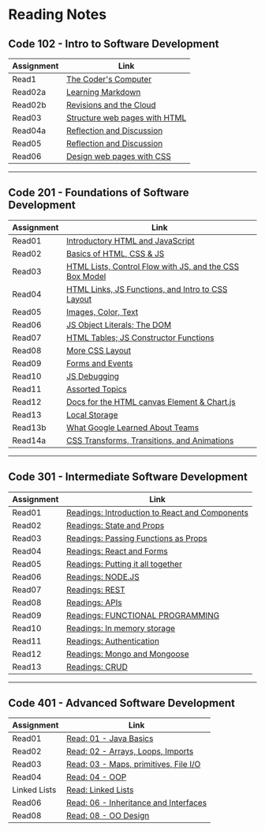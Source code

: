 # Reading Notes


## Code 102 - Intro to Software Development

| Assignment  | Link                                           |
| ----------- | -----------------------------------------------|
| Read1       | [The Coder's Computer](102/read1.md)           |
| Read02a     | [Learning Markdown](102/read02a.md)            |
| Read02b     | [Revisions and the Cloud](102/read02b.md)      |
| Read03      | [Structure web pages with HTML](102/read03.md) |
| Read04a     | [Reflection and Discussion](102/read04a.md)    |
| Read05      | [Reflection and Discussion](102/read05.md)     |
| Read06      | [ Design web pages with CSS](102/read06.md)    |

******
## Code 201 - Foundations of Software Development

| Assignment | Link                                                                     |
| -----------| -------------------------------------------------------------------------|
| Read01     | [Introductory HTML and JavaScript](201/read01.md)                        |
| Read02     | [Basics of HTML, CSS & JS](201/read02.md)                                |
| Read03     | [HTML Lists, Control Flow with JS, and the CSS Box Model](201/read03.md) |
| Read04     | [HTML Links, JS Functions, and Intro to CSS Layout](201/read04.md)       |
| Read05     | [Images, Color, Text](201/read05.md)                                     |
| Read06     | [JS Object Literals; The DOM](201/read06.md)                             |
| Read07     | [HTML Tables; JS Constructor Functions](201/read07.md)                   |
| Read08     | [ More CSS Layout](201/read08.md)                                        |
| Read09     | [Forms and Events](201/read09.md)                                        |
| Read10     | [JS Debugging](201/read10.md)                                            |
| Read11     | [Assorted Topics](201/read11.md)                                         |
| Read12     | [Docs for the HTML canvas Element & Chart.js](201/read12.md)             |
| Read13     | [Local Storage](201/read13.md)                                           |
| Read13b    | [What Google Learned About Teams](201/read13b.md)                        |
| Read14a    | [CSS Transforms, Transitions, and Animations](201/read14.md)             |

*******
## Code 301 - Intermediate Software Development


| Assignment  | Link                                                            |
| ----------- | ----------------------------------------------------------------|
| Read01      | [Readings: Introduction to React and Components](301/read01.md) |
| Read02      | [Readings: State and Props](301/read02.md)                      |
| Read03      | [Readings: Passing Functions as Props](301/read03.md)           |
| Read04      | [Readings: React and Forms](301/read04.md)                      |
| Read05      | [ Readings: Putting it all together](301/read05.md)             |
| Read06      | [Readings: NODE.JS](301/read06.md)                              |
| Read07      | [Readings: REST](301/read07.md)                                 |
| Read08      | [Readings: APIs](301/read08.md)                                 |
| Read09      | [Readings: FUNCTIONAL PROGRAMMING](301/read09.md)               |
| Read10      | [Readings: In memory storage](301/read10.md)                    |
| Read11      | [Readings: Authentication](301/read11.md)                       |
| Read12      | [Readings: Mongo and Mongoose](301/read12.md)                   |
| Read13      | [Readings: CRUD](301/read13.md)                                 |






*******
## Code 401 - Advanced Software Development

| Assignment  | Link                                                   |
| ----------- | -------------------------------------------------------|
| Read01      | [Read: 01 - Java Basics](401/read01.md)                |
| Read02      | [Read: 02 - Arrays, Loops, Imports](401/read02.md)     |
| Read03      | [Read: 03 - Maps, primitives, File I/O](401/read03.md) |
| Read04      | [Read: 04 - OOP](401/read04.md)                        |
|Linked Lists | [Read: Linked Lists](401/linked-list.md)               |
| Read06      | [Read: 06 - Inheritance and Interfaces](401/read06.md) |
| Read08      | [Read: 08 - OO Design](401/read08.md)                  |


